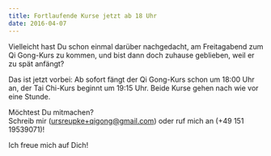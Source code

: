 ```yaml
---
title: Fortlaufende Kurse jetzt ab 18 Uhr
date: 2016-04-07
---
```

Vielleicht hast Du schon einmal darüber nachgedacht, am Freitagabend zum Qi Gong-Kurs zu kommen, und bist dann doch zuhause geblieben, weil er zu spät anfängt?

Das ist jetzt vorbei: Ab sofort fängt der Qi Gong-Kurs schon um 18:00 Uhr an, der Tai Chi-Kurs beginnt um 19:15 Uhr. Beide Kurse gehen nach wie vor eine Stunde.

Möchtest Du mitmachen?  
Schreib mir (ursreupke+qigong@gmail.com) oder ruf mich an (+49 151 19539071)!

Ich freue mich auf Dich!